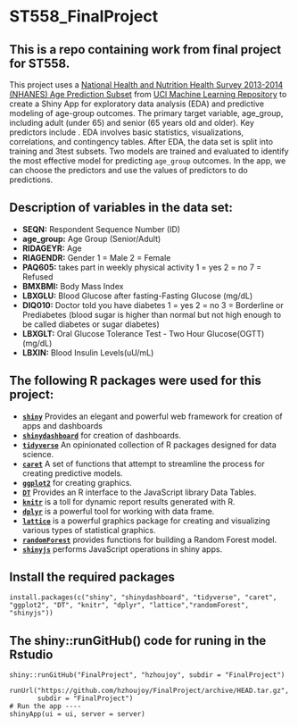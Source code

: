 # ST558_FinalProject

## This is a repo containing work from final project for ST558. 

This project uses a [National Health and Nutrition Health Survey 2013-2014 (NHANES) Age Prediction Subset](https://archive.ics.uci.edu/dataset/887/national+health+and+nutrition+health+survey+2013-2014+(nhanes)+age+prediction+subset) from [UCI Machine Learning Repository](https://archive.ics.uci.edu) to create a Shiny App for exploratory data analysis (EDA) and predictive modeling of age-group outcomes. The primary target variable, age_group, including adult (under 65) and senior (65 years old and older). Key predictors include . EDA involves basic statistics, visualizations, correlations, and contingency tables. After EDA, the data set is split into training and 3test subsets. Two models are trained and evaluated to identify the most effective model for predicting `age_group` outcomes. In the app, we can choose the predictors and use the values of predictors to do predictions.

## Description of variables in the data set:   
+ **SEQN:** Respondent Sequence Number (ID)  
+ **age_group:** Age Group (Senior/Adult)  
+ **RIDAGEYR:** Age   
+ **RIAGENDR:** Gender 1 = Male 2  = Female
+ **PAQ605:** takes part in weekly physical activity 1 = yes 2 = no 7 = Refused  
+ **BMXBMI:** Body Mass Index 
+ **LBXGLU:** Blood Glucose after fasting-Fasting Glucose (mg/dL)  
+ **DIQ010:** Doctor told you have diabetes 1 = yes 2 = no 3 = Borderline or Prediabetes (blood sugar is higher than normal but not high enough to be called diabetes or sugar diabetes)
+ **LBXGLT:** Oral Glucose Tolerance Test - Two Hour Glucose(OGTT)(mg/dL)   
+ **LBXIN:** Blood Insulin Levels(uU/mL)

## The following R packages were used for this project:  
+ [**`shiny`**](https://cran.r-project.org/web/packages/shiny/index.html/) Provides an elegant and powerful web framework for creation of apps and dashboards  
+ [**`shinydashboard`**](https://cran.r-project.org/web/packages/shinydashboard/index.html) for creation of dashboards.  
+ [**`tidyverse`**](https://www.tidyverse.org/) An opinionated collection of R packages designed for data science.  
+ [**`caret`**](https://cran.r-project.org/web/packages/caret/) A set of functions that attempt to streamline the process for creating predictive models.  
+ [**`ggplot2`**](https://ggplot2.tidyverse.org/) for creating graphics. 
+ [**`DT`**](https://rstudio.github.io/DT/) Provides an R interface to the JavaScript library Data Tables.  
+ [**`knitr`**](https://cran.r-project.org/web/packages/knitr/index.html) is a toll for dynamic report results generated with R.  
+ [**`dplyr`**](https://cran.r-project.org/web/packages/dplyr/index.html) is a powerful tool for working with data frame.  
+ [**`lattice`**](https://cran.r-project.org/web/packages/lattice/index.html) is a powerful graphics package for creating and visualizing various types of statistical graphics.  
+ [**`randomForest`**](https://cran.r-project.org/web/packages/randomForest/index.html) provides functions for building a Random Forest model.   
+ [**`shinyjs`**](https://cran.r-project.org/web/packages/shinyjs/index.html) performs JavaScript operations in shiny apps.    

## Install the required packages  
```
install.packages(c("shiny", "shinydashboard", "tidyverse", "caret", "ggplot2", "DT", "knitr", "dplyr", "lattice","randomForest", "shinyjs"))
```

## The shiny::runGitHub() code for runing in the Rstudio  

```
shiny::runGitHub("FinalProject", "hzhoujoy", subdir = "FinalProject")

runUrl("https://github.com/hzhoujoy/FinalProject/archive/HEAD.tar.gz",
       subdir = "FinalProject")
# Run the app ----
shinyApp(ui = ui, server = server)

```
